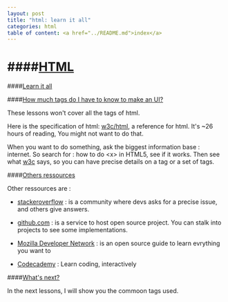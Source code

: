 ```yaml
---
layout: post
title: "html: learn it all"
categories: html
table of content: <a href="../README.md">index</a>
---
```


####[HTML](#html)
====

####[Learn it all](#learn-it-all)

####[How much tags do I have to know to make an UI?](#how-much-tags)

These lessons won't cover all the tags of html.

Here is the specification of html: [w3c/html][1], a reference for html. It's ~26 hours of reading,
You might not want to do that.

When you want to do something, ask the biggest information base : internet.
So search for : how to do \<x\> in HTML5, see if it works. Then see what [w3c][1] says, so you can have precise
details on a tag or a set of tags.

####[Others  ressources](#others-ressources)

Other ressources are :

  + [stackeroverflow][2] : is a community where devs asks for a precise issue, and others give answers.

  + [github.com][3] : is a service to host open source project. You can stalk into projects to see some implementations.
  
  + [Mozilla Developer Network][4] : is an open source guide to learn evrything you want to
  
  + [Codecademy][5] : Learn coding, interactively

####[What's next?](#what-is-next-?)

In the next lessons, I will show you the commoon tags used.

[1]: http://www.w3org/html/wg/drafts/html/CR/
[2]: http://www.stackoverflow.com
[3]: http://www.github.com
[4]: https://developer.mozilla.org/en-US/docs/Web/HTML
[5]: http://www.codecademy.com/
